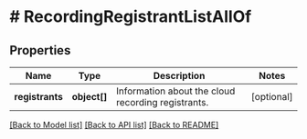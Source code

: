 # # RecordingRegistrantListAllOf

## Properties

Name | Type | Description | Notes
------------ | ------------- | ------------- | -------------
**registrants** | **object[]** | Information about the cloud recording registrants. | [optional]

[[Back to Model list]](../../README.md#models) [[Back to API list]](../../README.md#endpoints) [[Back to README]](../../README.md)
